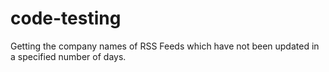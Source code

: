 # code-testing
Getting the company names of RSS Feeds which have not been updated in a specified number of days.

